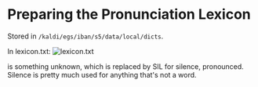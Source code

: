 # Preparing the Pronunciation Lexicon

Stored in `/kaldi/egs/iban/s5/data/local/dicts`.

In lexicon.txt:
![lexicon.txt](lexicon.png)

<UNK> is something unknown, which is replaced by SIL for silence, pronounced. Silence is pretty much used for anything that's not a word.


